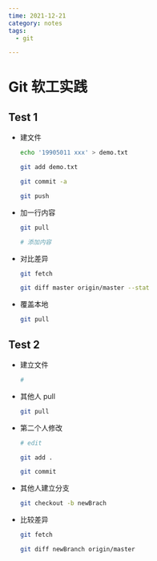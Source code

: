 ```yaml
---
time: 2021-12-21
category: notes
tags:
  - git

---
```


# Git 软工实践

## Test 1

- 建文件

  ```bash
  echo '19905011 xxx' > demo.txt
  
  git add demo.txt
  
  git commit -a
  
  git push
  ```

- 加一行内容

  ```bash
  git pull
  
  # 添加内容
  ```

- 对比差异

  ```bash
  git fetch
  
  git diff master origin/master --stat
  ```

- 覆盖本地

  ```bash
  git pull
  ```



## Test 2

- 建立文件

  ```bash
  #
  ```

- 其他人 pull

  ```bash
  git pull
  ```

- 第二个人修改

  ```bash
  # edit
  
  git add .
  
  git commit 
  ```

- 其他人建立分支

  ```bash
  git checkout -b newBrach
  ```

- 比较差异

  ```bash
  git fetch
  
  git diff newBranch origin/master
  ```

  



